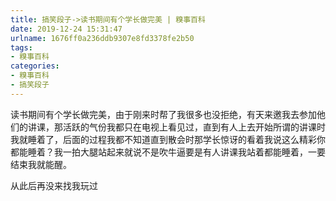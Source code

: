 ```yaml
---
title: 搞笑段子->读书期间有个学长做完美 | 糗事百科
date: 2019-12-24 15:31:47
urlname: 1676ff0a236ddb9307e8fd3378fe2b50
tags: 
- 糗事百科
categories:
- 糗事百科
- 搞笑段子
---
```

读书期间有个学长做完美，由于刚来时帮了我很多也没拒绝，有天来邀我去参加他们的讲课，那活跃的气份我都只在电视上看见过，直到有人上去开始所谓的讲课时我就睡着了，后面的过程我都不知道直到散会时那学长惊讶的看着我说这么精彩你都能睡着？我一拍大腿站起来就说不是吹牛逼要是有人讲课我站着都能睡着，一要结束我就能醒。

从此后再没来找我玩过


